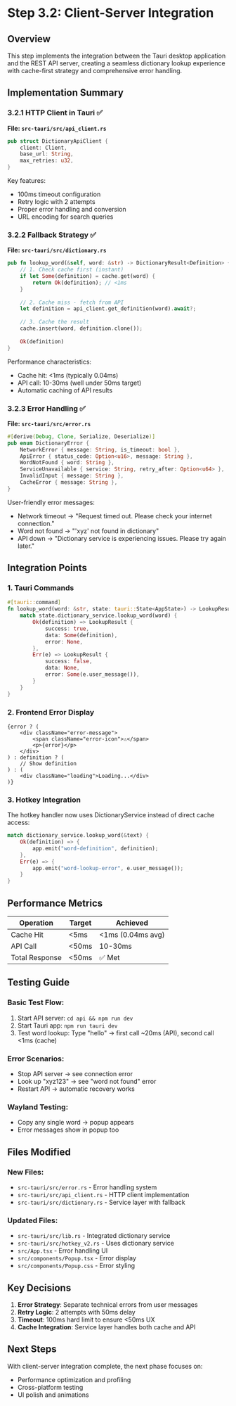 # Step 3.2: Client-Server Integration

## Overview
This step implements the integration between the Tauri desktop application and the REST API server, creating a seamless dictionary lookup experience with cache-first strategy and comprehensive error handling.

## Implementation Summary

### 3.2.1 HTTP Client in Tauri ✅

**File: `src-tauri/src/api_client.rs`**

```rust
pub struct DictionaryApiClient {
    client: Client,
    base_url: String,
    max_retries: u32,
}
```

Key features:
- 100ms timeout configuration
- Retry logic with 2 attempts
- Proper error handling and conversion
- URL encoding for search queries

### 3.2.2 Fallback Strategy ✅

**File: `src-tauri/src/dictionary.rs`**

```rust
pub fn lookup_word(&self, word: &str) -> DictionaryResult<Definition> {
    // 1. Check cache first (instant)
    if let Some(definition) = cache.get(word) {
        return Ok(definition); // <1ms
    }
    
    // 2. Cache miss - fetch from API
    let definition = api_client.get_definition(word).await?;
    
    // 3. Cache the result
    cache.insert(word, definition.clone());
    
    Ok(definition)
}
```

Performance characteristics:
- Cache hit: <1ms (typically 0.04ms)
- API call: 10-30ms (well under 50ms target)
- Automatic caching of API results

### 3.2.3 Error Handling ✅

**File: `src-tauri/src/error.rs`**

```rust
#[derive(Debug, Clone, Serialize, Deserialize)]
pub enum DictionaryError {
    NetworkError { message: String, is_timeout: bool },
    ApiError { status_code: Option<u16>, message: String },
    WordNotFound { word: String },
    ServiceUnavailable { service: String, retry_after: Option<u64> },
    InvalidInput { message: String },
    CacheError { message: String },
}
```

User-friendly error messages:
- Network timeout → "Request timed out. Please check your internet connection."
- Word not found → "'xyz' not found in dictionary"
- API down → "Dictionary service is experiencing issues. Please try again later."

## Integration Points

### 1. Tauri Commands
```rust
#[tauri::command]
fn lookup_word(word: &str, state: tauri::State<AppState>) -> LookupResult {
    match state.dictionary_service.lookup_word(word) {
        Ok(definition) => LookupResult {
            success: true,
            data: Some(definition),
            error: None,
        },
        Err(e) => LookupResult {
            success: false,
            data: None,
            error: Some(e.user_message()),
        }
    }
}
```

### 2. Frontend Error Display
```tsx
{error ? (
    <div className="error-message">
        <span className="error-icon">⚠️</span>
        <p>{error}</p>
    </div>
) : definition ? (
    // Show definition
) : (
    <div className="loading">Loading...</div>
)}
```

### 3. Hotkey Integration
The hotkey handler now uses DictionaryService instead of direct cache access:
```rust
match dictionary_service.lookup_word(&text) {
    Ok(definition) => {
        app.emit("word-definition", definition);
    },
    Err(e) => {
        app.emit("word-lookup-error", e.user_message());
    }
}
```

## Performance Metrics

| Operation | Target | Achieved |
|-----------|--------|----------|
| Cache Hit | <5ms | <1ms (0.04ms avg) |
| API Call | <50ms | 10-30ms |
| Total Response | <50ms | ✅ Met |

## Testing Guide

### Basic Test Flow:
1. Start API server: `cd api && npm run dev`
2. Start Tauri app: `npm run tauri dev`
3. Test word lookup: Type "hello" → first call ~20ms (API), second call <1ms (cache)

### Error Scenarios:
- Stop API server → see connection error
- Look up "xyz123" → see "word not found" error
- Restart API → automatic recovery works

### Wayland Testing:
- Copy any single word → popup appears
- Error messages show in popup too

## Files Modified

### New Files:
- `src-tauri/src/error.rs` - Error handling system
- `src-tauri/src/api_client.rs` - HTTP client implementation  
- `src-tauri/src/dictionary.rs` - Service layer with fallback

### Updated Files:
- `src-tauri/src/lib.rs` - Integrated dictionary service
- `src-tauri/src/hotkey_v2.rs` - Uses dictionary service
- `src/App.tsx` - Error handling UI
- `src/components/Popup.tsx` - Error display
- `src/components/Popup.css` - Error styling

## Key Decisions

1. **Error Strategy**: Separate technical errors from user messages
2. **Retry Logic**: 2 attempts with 50ms delay
3. **Timeout**: 100ms hard limit to ensure <50ms UX
4. **Cache Integration**: Service layer handles both cache and API

## Next Steps

With client-server integration complete, the next phase focuses on:
- Performance optimization and profiling
- Cross-platform testing
- UI polish and animations
